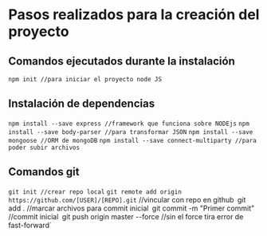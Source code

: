 # Pasos realizados para la creación del proyecto

## Comandos ejecutados durante la instalación

`npm init //para iniciar el proyecto node JS`

## Instalación de dependencias

`npm install --save express //framework que funciona sobre NODEjs`
`npm install --save body-parser //para transformar JSON`
`npm install --save mongoose //ORM de mongoDB`
`npm install --save connect-multiparty //para poder subir archivos`

## Comandos git

`git init //crear repo local`
`git remote add origin https://github.com/[USER]/[REPO].git` //vincular con repo en github`
`git add . //marcar archivos para commit inicial`
`git commit -m "Primer commit" //commit inicial`
`git push origin master --force //sin el force tira error de fast-forward`

